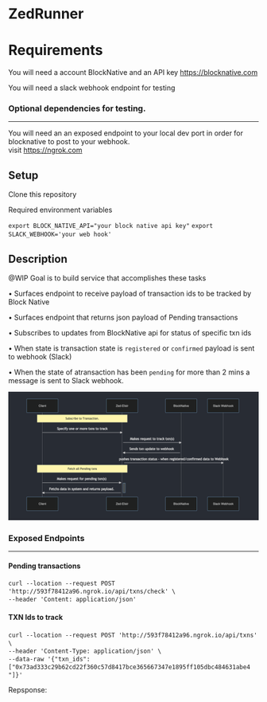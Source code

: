 # ZedRunner

# Requirements

You will need a account BlockNative and an API key
https://blocknative.com

You will need a slack webhook endpoint for testing


### Optional dependencies for testing.
___

You will need an an exposed endpoint to your local dev port in order for blocknative to post to your webhook.  
visit https://ngrok.com

## Setup
Clone this repository

Required environment variables

`export BLOCK_NATIVE_API="your block native api key"`
`export SLACK_WEBHOOK='your web hook'`


## Description

@WIP Goal is to build service that accomplishes these tasks

• Surfaces endpoint to receive payload of transaction ids to be tracked by Block Native 

• Surfaces endpoint that returns json payload of Pending transactions

• Subscribes to updates from BlockNative api for status of specific txn ids

• When state is transaction state is `registered` or `confirmed` payload is sent to webhook (Slack)

• When the state of atransaction has been `pending` for more than 2 mins a message is sent to Slack webhook.


<img src="support/action-flow.png" />


### Exposed Endpoints
___
#### Pending transactions

```
curl --location --request POST 'http://593f78412a96.ngrok.io/api/txns/check' \
--header 'Content: application/json'
```

#### TXN Ids to track

```
curl --location --request POST 'http://593f78412a96.ngrok.io/api/txns' \
--header 'Content-Type: application/json' \
--data-raw '{"txn_ids": ["0x73ad333c29b62cd22f360c57d8417bce365667347e1895ff105dbc484631abe4 "]}'
```

Repsponse:

### 